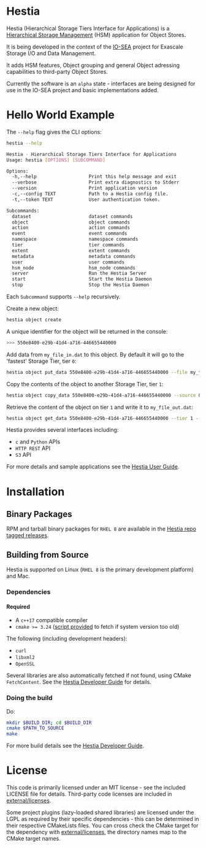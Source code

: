 # Hestia

Hestia (Hierarchical Storage Tiers Interface for Applications) is a [Hierarchical Storage Management](https://en.wikipedia.org/wiki/Hierarchical_storage_management) (HSM) application for Object Stores.

It is being developed in the context of the [IO-SEA](https://iosea-project.eu) project for Exascale Storage I/O and Data Management.

It adds HSM features, Object grouping and general Object adressing capabilities to third-party Object Stores.

Currently the software is an `alpha` state - interfaces are being designed for use in the IO-SEA project and basic implementations added.

# Hello World Example

The `--help` flag gives the CLI options:

```bash
hestia --help
```

```bash
Hestia - Hierarchical Storage Tiers Interface for Applications
Usage: hestia [OPTIONS] [SUBCOMMAND]

Options:
  -h,--help                   Print this help message and exit
  --verbose                   Print extra diagnostics to Stderr
  --version                   Print application version
  -c,--config TEXT            Path to a Hestia config file.
  -t,--token TEXT             User authentication token.

Subcommands:
  dataset                     dataset commands
  object                      object commands
  action                      action commands
  event                       event commands
  namespace                   namespace commands
  tier                        tier commands
  extent                      extent commands
  metadata                    metadata commands
  user                        user commands
  hsm_node                    hsm_node commands
  server                      Run the Hestia Server
  start                       Start the Hestia Daemon
  stop                        Stop the Hestia Daemon
```

Each `Subcommand` supports `--help` recursively.

Create a new object:

```bash
hestia object create
```

A unique identifier for the object will be returned in the console:

```bash
>>> 550e8400-e29b-41d4-a716-446655440000
```

Add data from `my_file_in.dat` to this object. By default it will go to the 'fastest' Storage Tier, tier `0`:

```bash
hestia object put_data 550e8400-e29b-41d4-a716-446655440000 --file my_file_in.dat
```

Copy the contents of the object to another Storage Tier, tier `1`:

```bash
hestia object copy_data 550e8400-e29b-41d4-a716-446655440000 --source 0 --target 1
```

Retrieve the content of the object on tier `1` and write it to `my_file_out.dat`:

```bash
hestia object get_data 550e8400-e29b-41d4-a716-446655440000 --tier 1 --file my_file_out.dat 
```

Hestia provides several interfaces including:

* `c` and `Python` APIs
* `HTTP REST` API
* `S3` API

For more details and sample applications see the [Hestia User Guide](./doc/UserGuide.md).

# Installation

## Binary Packages

RPM and tarball binary packages for `RHEL 8` are available in the [Hestia repo tagged releases](https://git.ichec.ie/io-sea-internal/hestia/-/releases).

## Building from Source

Hestia is supported on Linux (`RHEL 8` is the primary development platform) and Mac. 

### Dependencies

#### Required

* A `c++17` compatible compiler
* `cmake >= 3.24` ([script provided](infra/scripts/bootstrap_cmake.sh) to fetch if system version too old)

The following (including development headers):
* `curl`
* `libxml2`
* `OpenSSL` 

Several libraries are also automatically fetched if not found, using CMake `FetchContent`. See the [Hestia Developer Guide](./doc/DeveloperGuide.md) for details.

### Doing the build

Do:

```bash
mkdir $BUILD_DIR; cd $BUILD_DIR
cmake $PATH_TO_SOURCE
make
```

For more build details see the [Hestia Developer Guide](./doc/DeveloperGuide.md).

# License

This code is primarily licensed under an MIT license - see the included LICENSE file for details. Third-party code licenses are included in [external/licenses](external/licenses/).

Some project plugins (lazy-loaded shared libraries) are licensed under the LGPL as required by their specific dependencies - this can be determined in their respective CMakeLists files. You can cross check the CMake target for the dependency with [external/licenses](external/licenses/), the directory names map to the CMake target names.